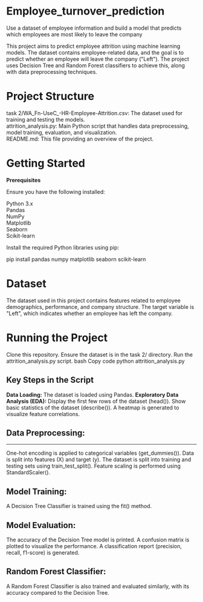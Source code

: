 # Employee_turnover_prediction
Use a dataset of employee information and build a model that predicts which employees are most likely to leave the company


This project aims to predict employee attrition using machine learning models. The dataset contains employee-related data, and the goal is to predict whether an employee will leave the company ("Left"). The project uses Decision Tree and Random Forest classifiers to achieve this, along with data preprocessing techniques.

# Project Structure

task 2/WA_Fn-UseC_-HR-Employee-Attrition.csv: The dataset used for training and testing the models.<br />
attrition_analysis.py: Main Python script that handles data preprocessing, model training, evaluation, and visualization.<br />
README.md: This file providing an overview of the project.<br />

# Getting Started 
**Prerequisites**

Ensure you have the following installed:<br>

Python 3.x<br />
Pandas<br />
NumPy<br />
Matplotlib<br />
Seaborn<br />
Scikit-learn<br />

Install the required Python libraries using pip:

pip install pandas numpy matplotlib seaborn scikit-learn

# Dataset
The dataset used in this project contains features related to employee demographics, performance, and company structure. The target variable is "Left", which indicates whether an employee has left the company.

# Running the Project

Clone this repository.
Ensure the dataset is in the task 2/ directory.
Run the attrition_analysis.py script.
bash
Copy code
python attrition_analysis.py
## Key Steps in the Script
**Data Loading:** The dataset is loaded using Pandas.
**Exploratory Data Analysis (EDA):**
Display the first few rows of the dataset (head()).
Show basic statistics of the dataset (describe()).
A heatmap is generated to visualize feature correlations.
## Data Preprocessing:
---
One-hot encoding is applied to categorical variables (get_dummies()).
Data is split into features (X) and target (y).
The dataset is split into training and testing sets using train_test_split().
Feature scaling is performed using StandardScaler().
## Model Training:
A Decision Tree Classifier is trained using the fit() method.
## Model Evaluation:
The accuracy of the Decision Tree model is printed.
A confusion matrix is plotted to visualize the performance.
A classification report (precision, recall, f1-score) is generated.
## Random Forest Classifier:
A Random Forest Classifier is also trained and evaluated similarly, with its accuracy compared to the Decision Tree.


